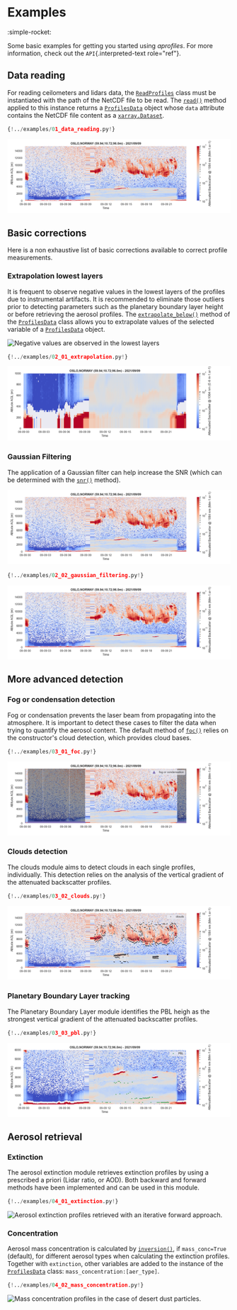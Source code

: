 # Examples

:simple-rocket:

Some basic examples for getting you started using *aprofiles*. For more
information, check out the `API`{.interpreted-text role="ref"}.

## Data reading

For reading ceilometers and lidars data, the [`ReadProfiles`](api/reading.md#aprofiles.reader) class must be instantiated with the path of the NetCDF file to be read. The [`read()`](api/reading.md#aprofiles.reader.ReadProfiles.read) method applied to this instance returns a [`ProfilesData`](api/data_classes.md#aprofiles.profiles.ProfilesData) object whose `data` attribute contains the NetCDF file content as a [`xarray.Dataset`](https://docs.xarray.dev/en/stable/generated/xarray.Dataset.html).


```python
{!../examples/01_data_reading.py!}
```

![Attenuated Backscatter
Profiles](assets/images/attenuated_backscatter.png)

## Basic corrections

Here is a non exhaustive list of basic corrections available to correct
profile measurements.

### Extrapolation lowest layers

It is frequent to observe negative values in the lowest layers of the profiles due to instrumental artifacts. It is recommended to eliminate those outliers prior to detecting parameters such as the planetary boundary layer height or before retrieving the aerosol profiles. The [`extrapolate_below()`](api/detection.md#aprofiles.profiles.ProfilesData.extrapolate_below) method of the [`ProfilesData`](api/data_classes.md#aprofiles.profiles.ProfilesData) class allows you to extrapolate values of the selected variable of a [`ProfilesData`](api/data_classes.md#aprofiles.profiles.ProfilesData) object.


![Negative values are observed in the lowest
layers](assets/images/lowest.png)

```python
{!../examples/02_01_extrapolation.py!}
```

![Extrapolation below 150m of altitude](assets/images/lowest_extrap.png)

### Gaussian Filtering

The application of a Gaussian filter can help increase the SNR (which can be determined with the [`snr()`](api/detection.md#aprofiles.profiles.ProfilesData.snr) method).

![Original attenuated backscatter profiles](assets/images/attenuated_backscatter.png)

```python
{!../examples/02_02_gaussian_filtering.py!}
```

![Backscatter profiles with gaussian filter ([sigma=0.5]{.title-ref})](assets/images/gaussian_filter.png)

## More advanced detection

### Fog or condensation detection

Fog or condensation prevents the laser beam from propagating into the atmosphere. It is important to detect these cases to filter the data when trying to quantify the aerosol content. The default method of [`foc()`](api/detection.md#aprofiles.profiles.ProfilesData.foc) relies on the constructor's cloud detection, which provides cloud bases.

```python
{!../examples/03_01_foc.py!}
```

![Fog or Condensation detection](assets/images/foc.png)

### Clouds detection

The clouds module aims to detect clouds in each single profiles,
individually. This detection relies on the analysis of the vertical
gradient of the attenuated backscatter profiles.

```python
{!../examples/03_02_clouds.py!}
```

![Clouds detection](assets/images/clouds.png)

### Planetary Boundary Layer tracking

The Planetary Boundary Layer module identifies the PBL heigh as the
strongest vertical gradient of the attenuated backscatter profiles.

```python
{!../examples/03_03_pbl.py!}
```

![Planetary Boundary Layer height detection](assets/images/pbl.png)

## Aerosol retrieval

### Extinction

The aerosol extinction module retrieves extinction profiles by using a
prescribed a priori (Lidar ratio, or AOD). Both backward and forward
methods have been implemented and can be used in this module.

```python
{!../examples/04_01_extinction.py!}
```

![Aerosol extinction profiles retrieved with an iterative forward
approach.](assets/images/forward.png)

### Concentration

Aerosol mass concentration is calculated by [`inversion()`](api/data_classes.md#aprofiles.profiles.ProfilesData.inversion), if `mass_conc=True` (default), for different aerosol types when calculating the extinction profiles. Together with `extinction`, other variables are added to the instance of the [`ProfilesData`](api/data_classes.md#aprofiles.profiles.ProfilesData) class: `mass_concentration:[aer_type]`.


```python
{!../examples/04_02_mass_concentration.py!}
```

![Mass concentration profiles in the case of desert dust
particles.](assets/images/mass_conc-dust.png)
